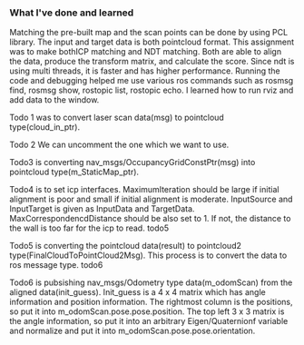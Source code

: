 ### What I've done and learned
Matching the pre-built map and the scan points can be done by using PCL library. The input and target data is both pointcloud format. This assignment was to make bothICP matching and NDT matching. Both are able to align the data, produce the transform matrix, and calculate the score. Since ndt is using multi threads, it is faster and has higher performance. 
Running the code and debugging helped me use various ros commands such as rosmsg find, rosmsg show, rostopic list, rostopic echo. I learned how to run rviz and add data to the window. 


Todo 1 was to convert laser scan data(msg) to pointcloud type(cloud_in_ptr). 

Todo 2 We can uncomment the one which we want to use. 

Todo3 is converting nav_msgs/OccupancyGridConstPtr(msg) into pointcloud type(m_StaticMap_ptr). 

Todo4 is to set icp interfaces. MaximumIteration should be large if initial alignment is poor and small if initial alignment is moderate. InputSource and InputTarget is given as InputData and TargetData. MaxCorrespondencdDistance should be also set to 1. If not, the distance to the wall is too far for the icp to read. 
todo5

Todo5 is converting the pointcloud data(result) to pointcloud2 type(FinalCloudToPointCloud2Msg). This process is to convert the data to ros message type. 
todo6

Todo6 is pubsishing nav_msgs/Odometry type data(m_odomScan) from the aligned data(init_guess). Init_guess is a 4 x 4 matrix which has angle information and position information. The rightmost column is the positions, so put it into m_odomScan.pose.pose.position. The top left 3 x 3 matrix is the angle information, so put it into an arbitrary Eigen/Quaternionf variable and normalize and put it into m_odomScan.pose.pose.orientation. 
